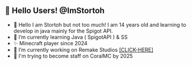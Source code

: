 ## 👋 Hello Users! @ImStortoh

- 🍕 Hello I am Stortoh but not too much! I am 14 years old and learning to develop in java mainly for the Spigot API.
- 🌱 I’m currently learning Java ( SpigotAPI ) & SS
- ✨ Minecraft player since 2024
- 🔭 I’m currently working on Remake Studios [[CLICK-HERE]](https://dsc.gg/remakestudios/)
- 🧶 I'm trying to become staff on CoralMC by 2025

